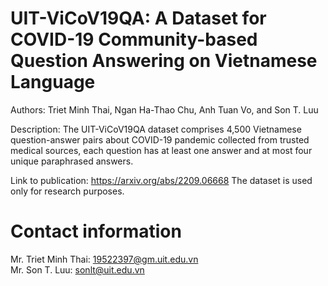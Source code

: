 # UIT-ViCoV19QA: A Dataset for COVID-19 Community-based Question Answering on Vietnamese Language
Authors: Triet Minh Thai, Ngan Ha-Thao Chu, Anh Tuan Vo, and Son T. Luu  

Description: The UIT-ViCoV19QA dataset comprises 4,500 Vietnamese question-answer pairs about COVID-19 pandemic collected from trusted medical sources, each question has at least one answer and at most four unique paraphrased answers.

Link to publication: https://arxiv.org/abs/2209.06668
The dataset is used only for research purposes.    

# Contact information  
Mr. Triet Minh Thai:  19522397@gm.uit.edu.vn   
Mr. Son T. Luu: sonlt@uit.edu.vn    
